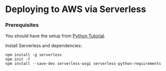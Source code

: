 # Deploying to AWS via Serverless

### Prerequisites

You should have the setup from [Python Tutorial](01_start_and_deployment.md).

Install Serverless and dependencies:

```
npm install -g serverless
npm init -f
npm install --save-dev serverless-wsgi serverless-python-requirements
```

### 
